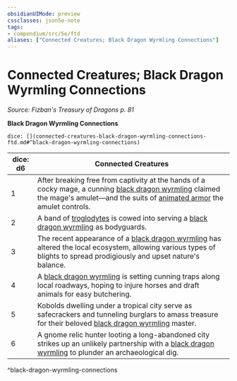 ```yaml
---
obsidianUIMode: preview
cssclasses: json5e-note
tags:
- compendium/src/5e/ftd
aliases: ["Connected Creatures; Black Dragon Wyrmling Connections"]
---
```

# Connected Creatures; Black Dragon Wyrmling Connections
*Source: Fizban's Treasury of Dragons p. 81* 

**Black Dragon Wyrmling Connections**

`dice: [](connected-creatures-black-dragon-wyrmling-connections-ftd.md#^black-dragon-wyrmling-connections)`

| dice: d6 | Connected Creatures |
|----------|---------------------|
| 1 | After breaking free from captivity at the hands of a cocky mage, a cunning [black dragon wyrmling](/2-Mechanics/CLI/bestiary/dragon/black-dragon-wyrmling.md) claimed the mage's amulet—and the suits of [animated armor](/2-Mechanics/CLI/bestiary/construct/animated-armor.md) the amulet controls. |
| 2 | A band of [troglodytes](/2-Mechanics/CLI/bestiary/humanoid/troglodyte.md) is cowed into serving a [black dragon wyrmling](/2-Mechanics/CLI/bestiary/dragon/black-dragon-wyrmling.md) as bodyguards. |
| 3 | The recent appearance of a [black dragon wyrmling](/2-Mechanics/CLI/bestiary/dragon/black-dragon-wyrmling.md) has altered the local ecosystem, allowing various types of blights to spread prodigiously and upset nature's balance. |
| 4 | A [black dragon wyrmling](/2-Mechanics/CLI/bestiary/dragon/black-dragon-wyrmling.md) is setting cunning traps along local roadways, hoping to injure horses and draft animals for easy butchering. |
| 5 | Kobolds dwelling under a tropical city serve as safecrackers and tunneling burglars to amass treasure for their beloved [black dragon wyrmling](/2-Mechanics/CLI/bestiary/dragon/black-dragon-wyrmling.md) master. |
| 6 | A gnome relic hunter looting a long-abandoned city strikes up an unlikely partnership with a [black dragon wyrmling](/2-Mechanics/CLI/bestiary/dragon/black-dragon-wyrmling.md) to plunder an archaeological dig. |
^black-dragon-wyrmling-connections